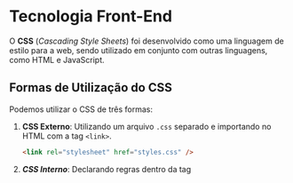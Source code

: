 # Tecnologia Front-End

O **CSS** (_Cascading Style Sheets_) foi desenvolvido como uma linguagem de estilo para a web, sendo utilizado em conjunto com outras linguagens, como HTML e JavaScript.

## Formas de Utilização do CSS

Podemos utilizar o CSS de três formas:

1. **CSS Externo**: Utilizando um arquivo `.css` separado e importando no HTML com a tag `<link>`.
   ```html
   <link rel="stylesheet" href="styles.css" />
   ```
2. **_CSS Interno_**: Declarando regras dentro da tag <style> no próprio HTML.

```html
<style>
  body {
  }
</style>
```

3. **_CSS Inline_**: Aplicando estilos diretamente na tag HTML.

```html
<h1 style="color: blue;">
  <p style="color: blue; font-size: 18px;">Este é um exemplo de CSS inline.</p>
</h1>
```

<tr>

## Conhecendo Seletores

O HTML tem Seletores que são utilizado no CSS que são:<br>

1. **_ID_**
1. **_Classe_**

**Exemplos:**

```HTML
    <div class="cor-branca" id="texto1">Este texto pertence ao id texto e pertence a classe cor-branca</div>

```

<tr>

## Unidades de Medida no CSS

O CSS possui diferentes unidades para definir tamanhos, larguras, alturas, espaçamentos, etc. Aqui estão algumas das mais comuns:<br>

**Absolutas:**

_`px (Pixels)`_ – Unidade fixa, usada para definir tamanhos exatos.
_`pt (Pontos)`_ – Comum em impressão, mas pouco usado na web.

**Relativas:**

_`%`_ – Proporcional ao elemento pai.<br>
_`em`_ – Relativo ao tamanho da fonte do elemento pai.<br>
_`rem`_ – Relativo ao tamanho da fonte do elemento raiz (html).<br>
_`vh`_ / vw – Porcentagem da altura ou largura da tela<br>

```HTML
.container {
  width: 80%;
  height: 50vh;
  font-size: 1.2em;
}
```

<tr>

## Cores e transparencia

Cores e Transparência no CSS
No CSS, podemos definir cores de várias formas:<br>

1- **Nomes de cores:** _`red, blue, green, etc.`_\<br>
2- **Hexadecimal:** _` #ff0000 (vermelho), #00ff00 (verde).`_<br>
3- **RGB:** _`rgb(255, 0, 0) (vermelho).`_<br>

```HTML
    body{
        color: rgb(255, 0, 0) (vermelho);
    }
```

## Fontes e Tipografia no CSS

O CSS permite controlar a aparência do texto com propriedades como: <br>

**font-family** – Define a fonte do texto.
**font-size** – Controla o tamanho da fonte.
**font-weight** – Define a espessura (negrito).
**text-align** – Alinha o texto (left, center, right, justify).
**line-height** – Define o espaçamento entre linhas.
Exemplo:

```HTML
p {
  font-family: 'Arial', sans-serif;
  font-size: 16px;
  font-weight: bold;
  text-align: justify;
  line-height: 1.5;
}
```
